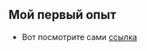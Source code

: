 ## Мой первый опыт

- Вот посмотрите сами [ссылка](https://pravcom.github.io/first_site/Irbis.html)
